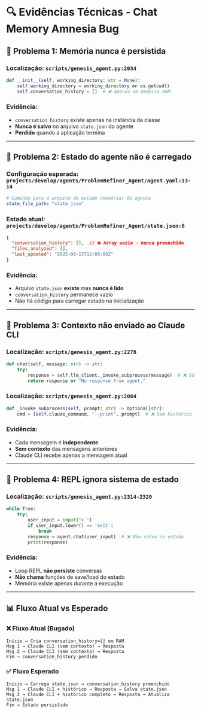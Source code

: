 # 🔍 Evidências Técnicas - Chat Memory Amnesia Bug

## 🧩 **Problema 1: Memória nunca é persistida**

### Localização: `scripts/genesis_agent.py:2034`
```python
def __init__(self, working_directory: str = None):
    self.working_directory = working_directory or os.getcwd()
    self.conversation_history = []  # ❌ Apenas em memória RAM
```

### Evidência:
- `conversation_history` existe apenas na instância da classe
- **Nunca é salvo** no arquivo `state.json` do agente
- **Perdido** quando a aplicação termina

---

## 🧩 **Problema 2: Estado do agente não é carregado**

### Configuração esperada: `projects/develop/agents/ProblemRefiner_Agent/agent.yaml:13-14`
```yaml
# Caminho para o arquivo de estado (memória) do agente
state_file_path: "state.json"
```

### Estado atual: `projects/develop/agents/ProblemRefiner_Agent/state.json:6`
```json
{
  "conversation_history": [],  // ❌ Array vazio - nunca preenchido
  "files_analyzed": [],
  "last_updated": "2025-08-15T12:00:00Z"
}
```

### Evidência:
- Arquivo `state.json` **existe** mas **nunca é lido**
- `conversation_history` permanece vazio
- Não há código para carregar estado na inicialização

---

## 🧩 **Problema 3: Contexto não enviado ao Claude CLI**

### Localização: `scripts/genesis_agent.py:2278`
```python
def chat(self, message: str) -> str:
    try:
        response = self.llm_client._invoke_subprocess(message)  # ❌ Só a mensagem atual
        return response or "No response from agent."
```

### Localização: `scripts/genesis_agent.py:2084`
```python
def _invoke_subprocess(self, prompt: str) -> Optional[str]:
    cmd = [self.claude_command, "--print", prompt]  # ❌ Sem histórico
```

### Evidência:
- Cada mensagem é **independente**
- **Sem contexto** das mensagens anteriores
- Claude CLI recebe apenas a mensagem atual

---

## 🧩 **Problema 4: REPL ignora sistema de estado**

### Localização: `scripts/genesis_agent.py:2314-2320`
```python
while True:
    try:
        user_input = input("> ")
        if user_input.lower() == 'exit':
            break
        response = agent.chat(user_input)  # ❌ Não salva no estado
        print(response)
```

### Evidência:
- Loop REPL **não persiste** conversas
- **Não chama** funções de save/load do estado
- Memória existe apenas durante a execução

---

## 📊 **Fluxo Atual vs Esperado**

### ❌ **Fluxo Atual (Bugado)**
```
Início → Cria conversation_history=[] em RAM
Msg 1 → Claude CLI (sem contexto) → Resposta
Msg 2 → Claude CLI (sem contexto) → Resposta  
Fim → conversation_history perdido
```

### ✅ **Fluxo Esperado**
```
Início → Carrega state.json → conversation_history preenchido
Msg 1 → Claude CLI + histórico → Resposta → Salva state.json
Msg 2 → Claude CLI + histórico completo → Resposta → Atualiza state.json
Fim → Estado persistido
```